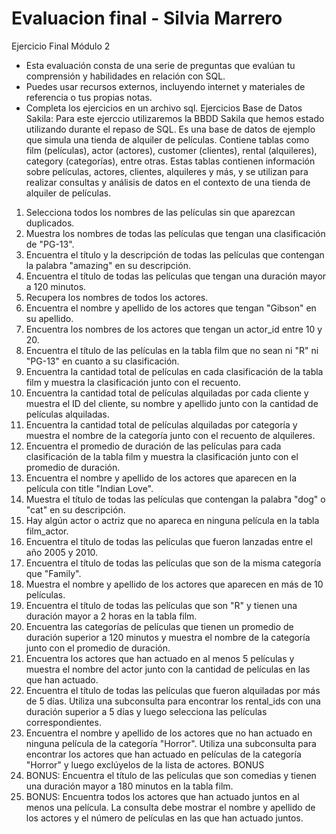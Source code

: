 # Evaluacion final - Silvia Marrero 

Ejercicio Final Módulo 2

- Esta evaluación consta de una serie de preguntas que evalúan tu comprensión y habilidades en
relación con SQL.
- Puedes usar recursos externos, incluyendo internet y materiales de referencia o tus propias
notas.
- Completa los ejercicios en un archivo sql.
Ejercicios
Base de Datos Sakila:
Para este ejerccio utilizaremos la BBDD Sakila que hemos estado utilizando durante el repaso de SQL. Es
una base de datos de ejemplo que simula una tienda de alquiler de películas. Contiene tablas como film
(películas), actor (actores), customer (clientes), rental (alquileres), category (categorías), entre otras.
Estas tablas contienen información sobre películas, actores, clientes, alquileres y más, y se utilizan para
realizar consultas y análisis de datos en el contexto de una tienda de alquiler de películas.
1. Selecciona todos los nombres de las películas sin que aparezcan duplicados.
2. Muestra los nombres de todas las películas que tengan una clasificación de "PG-13".
3. Encuentra el título y la descripción de todas las películas que contengan la palabra "amazing" en
su descripción.
4. Encuentra el título de todas las películas que tengan una duración mayor a 120 minutos.
5. Recupera los nombres de todos los actores.
6. Encuentra el nombre y apellido de los actores que tengan "Gibson" en su apellido.
7. Encuentra los nombres de los actores que tengan un actor_id entre 10 y 20.
8. Encuentra el título de las películas en la tabla film que no sean ni "R" ni "PG-13" en cuanto a su
clasificación.
9. Encuentra la cantidad total de películas en cada clasificación de la tabla film y muestra la
clasificación junto con el recuento.
10. Encuentra la cantidad total de películas alquiladas por cada cliente y muestra el ID del cliente, su
nombre y apellido junto con la cantidad de películas alquiladas.
11. Encuentra la cantidad total de películas alquiladas por categoría y muestra el nombre de la
categoría junto con el recuento de alquileres.
12. Encuentra el promedio de duración de las películas para cada clasificación de la tabla film y
muestra la clasificación junto con el promedio de duración.
13. Encuentra el nombre y apellido de los actores que aparecen en la película con title "Indian Love".
14. Muestra el título de todas las películas que contengan la palabra "dog" o "cat" en su descripción.
15. Hay algún actor o actriz que no apareca en ninguna película en la tabla film_actor.
16. Encuentra el título de todas las películas que fueron lanzadas entre el año 2005 y 2010.
17. Encuentra el título de todas las películas que son de la misma categoría que "Family".
18. Muestra el nombre y apellido de los actores que aparecen en más de 10 películas.
19. Encuentra el título de todas las películas que son "R" y tienen una duración mayor a 2 horas en la
tabla film.
20. Encuentra las categorías de películas que tienen un promedio de duración superior a 120
minutos y muestra el nombre de la categoría junto con el promedio de duración.
21. Encuentra los actores que han actuado en al menos 5 películas y muestra el nombre del actor
junto con la cantidad de películas en las que han actuado.
22. Encuentra el título de todas las películas que fueron alquiladas por más de 5 días. Utiliza una
subconsulta para encontrar los rental_ids con una duración superior a 5 días y luego selecciona
las películas correspondientes.
23. Encuentra el nombre y apellido de los actores que no han actuado en ninguna película de la
categoría "Horror". Utiliza una subconsulta para encontrar los actores que han actuado en
películas de la categoría "Horror" y luego exclúyelos de la lista de actores.
BONUS
24. BONUS: Encuentra el título de las películas que son comedias y tienen una duración mayor a 180
minutos en la tabla film.
25. BONUS: Encuentra todos los actores que han actuado juntos en al menos una película. La
consulta debe mostrar el nombre y apellido de los actores y el número de películas en las que
han actuado juntos.
